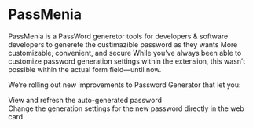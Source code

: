 # PassMenia
PassMenia is a PassWord generetor tools for developers & software developers to generete the custimazible password as they wants
More customizable, convenient, and secure 
While you’ve always been able to customize password generation settings within the extension, this wasn’t possible within the actual form field—until now.  

We’re rolling out new improvements to Password Generator that let you: 

View and refresh the auto-generated password  
Change the generation settings for the new password directly in the web card 

